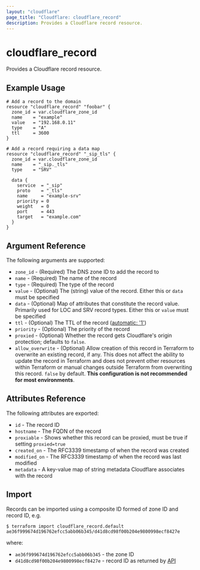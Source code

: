 ```yaml
---
layout: "cloudflare"
page_title: "Cloudflare: cloudflare_record"
description: Provides a Cloudflare record resource.
---
```


# cloudflare_record

Provides a Cloudflare record resource.

## Example Usage

```hcl
# Add a record to the domain
resource "cloudflare_record" "foobar" {
  zone_id = var.cloudflare_zone_id
  name    = "example"
  value   = "192.168.0.11"
  type    = "A"
  ttl     = 3600
}

# Add a record requiring a data map
resource "cloudflare_record" "_sip_tls" {
  zone_id = var.cloudflare_zone_id
  name    = "_sip._tls"
  type    = "SRV"

  data {
    service  = "_sip"
    proto    = "_tls"
    name     = "example-srv"
    priority = 0
    weight   = 0
    port     = 443
    target   = "example.com"
  }
}
```

## Argument Reference

The following arguments are supported:

- `zone_id` - (Required) The DNS zone ID to add the record to
- `name` - (Required) The name of the record
- `type` - (Required) The type of the record
- `value` - (Optional) The (string) value of the record. Either this or `data` must be specified
- `data` - (Optional) Map of attributes that constitute the record value. Primarily used for LOC and SRV record types. Either this or `value` must be specified
- `ttl` - (Optional) The TTL of the record ([automatic: '1'](https://api.cloudflare.com/#dns-records-for-a-zone-create-dns-record))
- `priority` - (Optional) The priority of the record
- `proxied` - (Optional) Whether the record gets Cloudflare's origin protection; defaults to `false`.
- `allow_overwrite` - (Optional) Allow creation of this record in Terraform to overwrite an existing record, if any. This does not affect the ability to update the record in Terraform and does not prevent other resources within Terraform or manual changes outside Terraform from overwriting this record. `false` by default. **This configuration is not recommended for most environments**.

## Attributes Reference

The following attributes are exported:

- `id` - The record ID
- `hostname` - The FQDN of the record
- `proxiable` - Shows whether this record can be proxied, must be true if setting `proxied=true`
- `created_on` - The RFC3339 timestamp of when the record was created
- `modified_on` - The RFC3339 timestamp of when the record was last modified
- `metadata` - A key-value map of string metadata Cloudflare associates with the record

## Import

Records can be imported using a composite ID formed of zone ID and record ID, e.g.

```
$ terraform import cloudflare_record.default ae36f999674d196762efcc5abb06b345/d41d8cd98f00b204e9800998ecf8427e
```

where:

- `ae36f999674d196762efcc5abb06b345` - the zone ID
- `d41d8cd98f00b204e9800998ecf8427e` - record ID as returned by [API](https://api.cloudflare.com/#dns-records-for-a-zone-list-dns-records)
